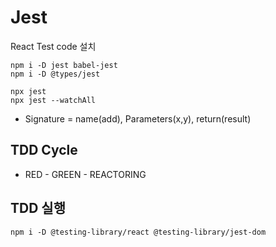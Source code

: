 # Jest

React Test code 
설치

```
npm i -D jest babel-jest
npm i -D @types/jest
```

```
npx jest 
npx jest --watchAll
```

- Signature = name(add), Parameters(x,y), return(result)

## TDD Cycle 
- RED - GREEN - REACTORING

## TDD 실행
```
npm i -D @testing-library/react @testing-library/jest-dom
```
